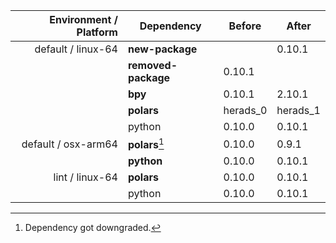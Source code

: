 |Environment / Platform|Dependency|Before|After|
|-:|-|-|-|
|default / linux-64|**new-package**||0.10.1|
||**removed-package**|0.10.1||
||**bpy**|0.10.1|2.10.1|
||**polars**|herads_0|herads_1|
||python|0.10.0|0.10.1|
|default / osx-arm64|**polars**[^2]|0.10.0|0.9.1|
||**python**|0.10.0|0.10.1|
|lint / linux-64|**polars**|0.10.0|0.10.1|
||python|0.10.0|0.10.1|

[^1]: *Cursive* means explicit dependency.
[^2]: Dependency got downgraded.
